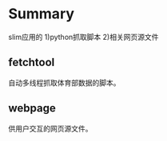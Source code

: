 Summary
====

slim应用的 1)python抓取脚本 2)相关网页源文件

fetchtool
----

自动多线程抓取体育部数据的脚本。

webpage
----

供用户交互的网页源文件。



